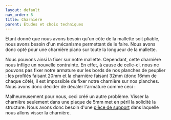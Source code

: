 ```yaml
---
layout: default
nav_order: 8
title: Charnière
parent: Études et choix techniques
---
```


<script type="module" src="https://ajax.googleapis.com/ajax/libs/model-viewer/3.4.0/model-viewer.min.js"></script> 

Étant donné que nous avons besoin qu'un côte de la mallette soit pliable, nous avons besoin d'un mécanisme permettant de le faire. Nous avons donc opté pour une charnière piano sur toute la longueur de la mallette.


<model-viewer 
    class="viewer" 
    alt="Modèle 3D de l'armature" 
    src="../shared-assets/models/hinge.gltf" 
    poster="../shared-assets/images/capture_charniere.png" 
    shadow-intensity="1" 
    camera-controls 
    touch-action="pan-z"
    rotation="90 90 90">
</model-viewer>

<style>
    .viewer
    {
        margin : auto;
        width : 500px;
        height : 500px;
    }
</style>

Nous pouvons ainsi la fixer sur notre mallette. Cependant, cette charnière nous inflige un nouvelle contrainte. En effet, à cause de celle-ci, nous ne pouvons pas fixer notre armature sur les bords de nos planches de peuplier : les profilés faisant 20mm et la charnière faisant 32mm (donc 16mm de chaque côté), il est impossible de fixer notre charnière sur nos planches. Nous avons donc décider de décaler l'armature comme ceci : 
<model-viewer 
    class="viewer" 
    alt="Modèle 3D de l'armature" 
    src="../shared-assets/models/problemeCharniere.gltf" 
    poster="../shared-assets/images/problemeCharniere.png" 
    shadow-intensity="1" 
    camera-controls 
    touch-action="pan-z"
    rotation="90 90 90">
</model-viewer>

Malheureusement pour nous, ceci créé un autre problème. Visser la charnière seulement dans une plaque de 5mm met en péril la solidité la structure. Nous avons donc besoin d'une [pièce de support](pieceSupport.html) dans laquelle nous allons visser la charnière.
